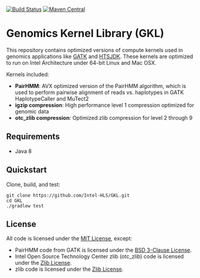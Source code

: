 [![Build Status](https://travis-ci.org/Intel-HLS/GKL.svg?branch=master)](https://travis-ci.org/Intel-HLS/GKL)
[![Maven Central](https://maven-badges.herokuapp.com/maven-central/com.intel.gkl/gkl/badge.svg)](https://maven-badges.herokuapp.com/maven-central/com.intel.gkl/gkl)

# Genomics Kernel Library (GKL)
This repository contains optimized versions of compute kernels used in genomics applications like
[GATK](https://github.com/broadinstitute/gatk) and [HTSJDK](https://github.com/samtools/htsjdk). These kernels are
optimized to run on Intel Architecture under 64-bit Linux and Mac OSX.

Kernels included:
* **PairHMM**: AVX optimized version of the PairHMM algorithm, which is used to perform pairwise alignment of reads vs. haplotypes
in GATK HaplotypeCaller and MuTect2
* **igzip compression**: High performance level 1 compression optimized for genomic data
* **otc_zlib compression**: Optimized zlib compression for level 2 through 9

## Requirements
* Java 8

## Quickstart
Clone, build, and test:
```
git clone https://github.com/Intel-HLS/GKL.git
cd GKL
./gradlew test
```

## License
All code is licensed under the [MIT License](https://opensource.org/licenses/MIT), except:
* PairHMM code from GATK is licensed under the [BSD 3-Clause License](https://opensource.org/licenses/BSD-3-Clause).
* Intel Open Source Technology Center zlib (otc_zlib) code is licensed under the [Zlib License](https://opensource.org/licenses/Zlib).
* zlib code is licensed under the [Zlib License](https://opensource.org/licenses/Zlib).

